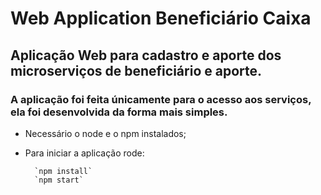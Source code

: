 # Web Application Beneficiário Caixa

## Aplicação Web para cadastro e aporte dos microserviços de beneficiário e aporte.

### A aplicação foi feita únicamente  para o acesso aos serviços, ela foi desenvolvida da forma mais simples.

- Necessário o node e o npm instalados;
- Para iniciar a aplicação rode:

        `npm install`
        `npm start`